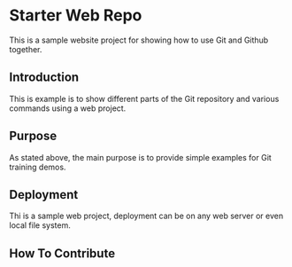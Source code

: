 # Starter Web Repo

This is a sample website project for showing how to use Git and Github together.

## Introduction

This is example is to show different parts of the Git repository and various commands using a web project.

## Purpose
  
As stated above, the main purpose is to provide simple examples for Git training demos.


## Deployment

Thi is a sample web project, deployment can be on any web server or even local file system.

## How To Contribute